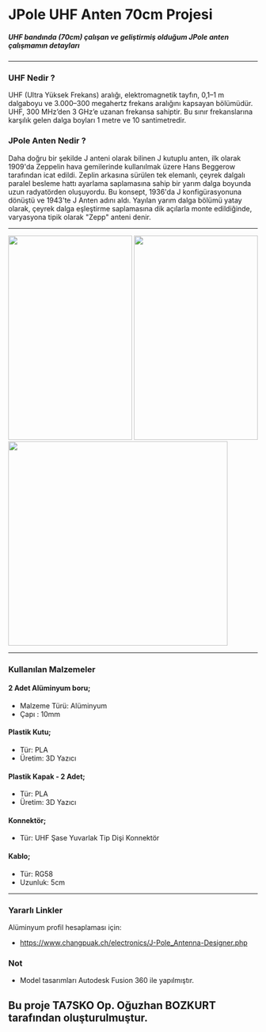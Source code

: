 # JPole UHF Anten 70cm Projesi

##### UHF bandında (70cm) çalışan ve geliştirmiş olduğum JPole anten çalışmamın detayları

------------

### UHF Nedir ?
UHF (Ultra Yüksek Frekans) aralığı, elektromagnetik tayfın, 0,1–1 m dalgaboyu ve 3.000–300 megahertz frekans aralığını kapsayan bölümüdür. UHF, 300 MHz’den 3 GHz’e uzanan frekansa sahiptir. Bu sınır frekanslarına karşılık gelen dalga boyları 1 metre ve 10 santimetredir.

### JPole Anten Nedir ?
Daha doğru bir şekilde J anteni olarak bilinen J kutuplu anten, ilk olarak 1909'da Zeppelin hava gemilerinde kullanılmak üzere Hans Beggerow tarafından icat edildi. Zeplin arkasına sürülen tek elemanlı, çeyrek dalgalı paralel besleme hattı ayarlama saplamasına sahip bir yarım dalga boyunda uzun radyatörden oluşuyordu. Bu konsept, 1936'da J konfigürasyonuna dönüştü ve 1943'te J Anten adını aldı. Yayılan yarım dalga bölümü yatay olarak, çeyrek dalga eşleştirme saplamasına dik açılarla monte edildiğinde, varyasyona tipik olarak "Zepp" anteni denir.

------------

<p float="left">
<img src="https://user-images.githubusercontent.com/6796645/106329984-78b87080-6293-11eb-8802-153e77a9b6d0.jpg" width="250" height="413">
<img src="https://user-images.githubusercontent.com/6796645/106331203-88d14f80-6295-11eb-890f-265e544f3261.png" width="250" height="413">
<img src="https://user-images.githubusercontent.com/6796645/106331406-f1b8c780-6295-11eb-9819-76f7376ad998.png" width="443" height="413">
</p>

------------

### Kullanılan Malzemeler

#### 2 Adet Alüminyum boru;
- Malzeme Türü: Alüminyum
- Çapı : 10mm

#### Plastik Kutu;
- Tür: PLA
- Üretim: 3D Yazıcı

#### Plastik Kapak - 2 Adet;
- Tür: PLA
- Üretim: 3D Yazıcı

#### Konnektör;
- Tür: UHF Şase Yuvarlak Tip Dişi Konnektör

#### Kablo;
- Tür: RG58
- Uzunluk: 5cm

------------

### Yararlı Linkler

Alüminyum profil hesaplaması için:
- https://www.changpuak.ch/electronics/J-Pole_Antenna-Designer.php

### Not
- Model tasarımları Autodesk Fusion 360 ile yapılmıştır.

## Bu proje TA7SKO  Op. Oğuzhan BOZKURT tarafından oluşturulmuştur. 


